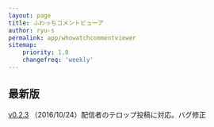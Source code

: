 ```yaml
---
layout: page
title: ふわっちコメントビューア
author: ryu-s
permalink: app/whowatchcommentviewer
sitemap:
    priority: 1.0
    changefreq: 'weekly'	
---
```


## 最新版
[v0.2.3](https://github.com/ryu-s/WhowatchCommentViewer/releases/download/v0.2.3/WhowatchCommentViewer_v0.2.3.zip) （2016/10/24）配信者のテロップ投稿に対応。バグ修正  
